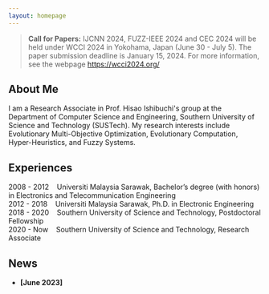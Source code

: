 ```yaml
---
layout: homepage
---
```


> **Call for Papers:** IJCNN 2024, FUZZ-IEEE 2024 and CEC 2024 will be held under WCCI 2024 in Yokohama, Japan (June 30 - July 5). The paper submission deadline is January 15, 2024. For more information, see the webpage https://wcci2024.org/

## About Me
I am a Research Associate in Prof. Hisao Ishibuchi's group at the Department of Computer Science and Engineering, Southern University of Science and Technology (SUSTech).
My research interests include Evolutionary Multi-Objective Optimization, Evolutionary Computation, Hyper-Heuristics, and Fuzzy Systems. 

## Experiences 
2008 - 2012 &nbsp;&nbsp; Universiti Malaysia Sarawak, Bachelor’s degree (with honors) in Electronics and Telecommunication Engineering  
2012 - 2018 &nbsp;&nbsp; Universiti Malaysia Sarawak, Ph.D. in Electronic Engineering  
2018 - 2020 &nbsp;&nbsp; Southern University of Science and Technology, Postdoctoral Fellowship  
2020 - Now  &nbsp;&nbsp; Southern University of Science and Technology, Research Associate  

## News

- **[June 2023]** 


